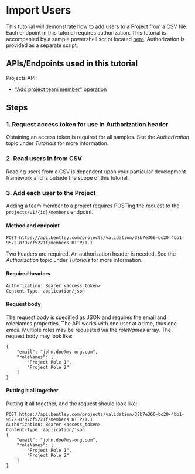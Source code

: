 # Import Users

This tutorial will demonstrate how to add users to a Project from a CSV file. Each endpoint in this tutorial requires authorization. This tutorial is accompanied by a sample powershell script located [here](https://wwww.bentley.com). Authorization is provided as a separate script.

## APIs/Endpoints used in this tutorial

Projects API:

- ["Add project team member" operation](/api-groups/administration/apis/projects/operations/add-project-team-member)

## Steps

### 1. Request access token for use in Authorization header

Obtaining an access token is required for all samples. See the _Authorization_ topic under _Tutorials_ for more information.

### 2. Read users in from CSV

Reading users from a CSV is dependent upon your particular development framework and is outside the scope of this tutorial.

### 3. Add each user to the Project

Adding a team member to a project requires POSTing the request to the `projects/v1/{id}/members` endpoint.

#### Method and endpoint

```HTTP
POST https://api.bentley.com/projects/validation/38b7e366-bc20-4bb1-9572-0797cf5221f/members HTTP/1.1
```

Two headers are required. An authorization header is needed. See the _Authorization_ topic under _Tutorials_ for more information.

#### Required headers

```HTTP
Authorization: Bearer <access_token>
Content-Type: application/json
```

#### Request body

The request body is specified as JSON and requires the email and roleNames properties. The API works with one user at a time, thus one _email_. Multiple roles may be requested via the _roleNames_ array. The request body may look like:

```HTTP
{
    "email": "john.doe@my-org.com",
    "roleNames": [
        "Project Role 1",
        "Project Role 2"
    ]
}
```

#### Putting it all together

Putting it all together, and the request should look like:

```HTTP
POST https://api.bentley.com/projects/validation/38b7e366-bc20-4bb1-9572-0797cf5221f/members HTTP/1.1
Authorization: Bearer <access_token>
Content-Type: application/json
{
    "email": "john.doe@my-org.com",
    "roleNames": [
        "Project Role 1",
        "Project Role 2"
    ]
}
```
